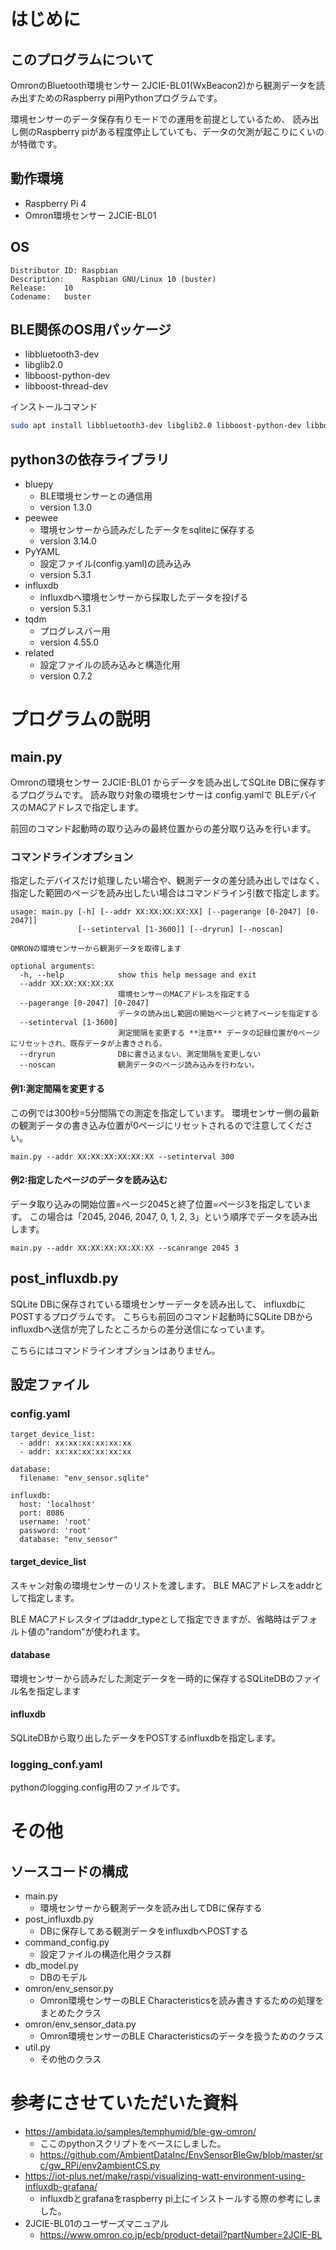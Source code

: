# はじめに

## このプログラムについて

OmronのBluetooth環境センサー 2JCIE-BL01(WxBeacon2)から観測データを読み出すためのRaspberry pi用Pythonプログラムです。

環境センサーのデータ保存有りモードでの運用を前提としているため、
読み出し側のRaspberry piがある程度停止していても、データの欠測が起こりにくいのが特徴です。


## 動作環境

* Raspberry Pi 4
* Omron環境センサー 2JCIE-BL01

## OS

```
Distributor ID:	Raspbian
Description:	Raspbian GNU/Linux 10 (buster)
Release:	10
Codename:	buster
```

## BLE関係のOS用パッケージ

* libbluetooth3-dev 
* libglib2.0 
* libboost-python-dev
* libboost-thread-dev

インストールコマンド
```bash
sudo apt install libbluetooth3-dev libglib2.0 libboost-python-dev libboost-thread-dev
```

## python3の依存ライブラリ

* bluepy
    * BLE環境センサーとの通信用
    * version 1.3.0
* peewee
    * 環境センサーから読みだしたデータをsqliteに保存する
    * version 3.14.0
* PyYAML
    * 設定ファイル(config.yaml)の読み込み
    * version 5.3.1
* influxdb
    * influxdbへ環境センサーから採取したデータを投げる
    * version 5.3.1
* tqdm
    * プログレスバー用
    * version 4.55.0
* related
    * 設定ファイルの読み込みと構造化用
    * version 0.7.2

# プログラムの説明

## main.py

Omronの環境センサー 2JCIE-BL01 からデータを読み出してSQLite DBに保存するプログラムです。 読み取り対象の環境センサーは config.yamlで BLEデバイスのMACアドレスで指定します。

前回のコマンド起動時の取り込みの最終位置からの差分取り込みを行います。

### コマンドラインオプション

指定したデバイスだけ処理したい場合や、観測データの差分読み出しではなく、 指定した範囲のページを読み出したい場合はコマンドライン引数で指定します。

```
usage: main.py [-h] [--addr XX:XX:XX:XX:XX] [--pagerange [0-2047] [0-2047]]
               [--setinterval [1-3600]] [--dryrun] [--noscan]

OMRONの環境センサーから観測データを取得します

optional arguments:
  -h, --help            show this help message and exit
  --addr XX:XX:XX:XX:XX
                        環境センサーのMACアドレスを指定する
  --pagerange [0-2047] [0-2047]
                        データの読み出し範囲の開始ページと終了ページを指定する
  --setinterval [1-3600]
                        測定間隔を変更する **注意** データの記録位置が0ページにリセットされ、既存データが上書きされる。
  --dryrun              DBに書き込まない、測定間隔を変更しない
  --noscan              観測データのページ読み込みを行わない。
```

#### 例1:測定間隔を変更する

この例では300秒=5分間隔での測定を指定しています。
環境センサー側の最新の観測データの書き込み位置が0ページにリセットされるので注意してください。
```
main.py --addr XX:XX:XX:XX:XX:XX --setinterval 300
```

#### 例2:指定したページのデータを読み込む

データ取り込みの開始位置=ページ2045と終了位置=ページ3を指定しています。
この場合は「2045, 2046, 2047, 0, 1, 2, 3」という順序でデータを読み出します。

```
main.py --addr XX:XX:XX:XX:XX:XX --scanrange 2045 3
```

## post_influxdb.py

SQLite DBに保存されている環境センサーデータを読み出して、 influxdbにPOSTするプログラムです。 こちらも前回のコマンド起動時にSQLite DBからinfluxdbへ送信が完了したところからの差分送信になっています。

こちらにはコマンドラインオプションはありません。

## 設定ファイル

### config.yaml

```
target_device_list:
  - addr: xx:xx:xx:xx:xx:xx
  - addr: xx:xx:xx:xx:xx:xx

database:
  filename: "env_sensor.sqlite"

influxdb:
  host: 'localhost'
  port: 8086
  username: 'root'
  password: 'root'
  database: "env_sensor"
```

#### target_device_list

スキャン対象の環境センサーのリストを渡します。 BLE MACアドレスをaddrとして指定します。 

BLE MACアドレスタイプはaddr_typeとして指定できますが、省略時はデフォルト値の"random"が使われます。

#### database

環境センサーから読みだした測定データを一時的に保存するSQLiteDBのファイル名を指定します

#### influxdb

SQLiteDBから取り出したデータをPOSTするinfluxdbを指定します。

### logging_conf.yaml

pythonのlogging.config用のファイルです。


# その他

## ソースコードの構成

* main.py
  * 環境センサーから観測データを読み出してDBに保存する
* post_influxdb.py
  * DBに保存してある観測データをinfluxdbへPOSTする
* command_config.py
  * 設定ファイルの構造化用クラス群
* db_model.py
  * DBのモデル
* omron/env_sensor.py
  * Omron環境センサーのBLE Characteristicsを読み書きするための処理をまとめたクラス
* omron/env_sensor_data.py
  * Omron環境センサーのBLE Characteristicsのデータを扱うためのクラス
* util.py
  * その他のクラス

# 参考にさせていただいた資料

* https://ambidata.io/samples/temphumid/ble-gw-omron/
    * ここのpythonスクリプトをベースにしました。
    * https://github.com/AmbientDataInc/EnvSensorBleGw/blob/master/src/gw_RPi/env2ambientCS.py
* https://iot-plus.net/make/raspi/visualizing-watt-environment-using-influxdb-grafana/
    * influxdbとgrafanaをraspberry pi上にインストールする際の参考にしました。
* 2JCIE-BL01のユーザーズマニュアル
    * https://www.omron.co.jp/ecb/product-detail?partNumber=2JCIE-BL

